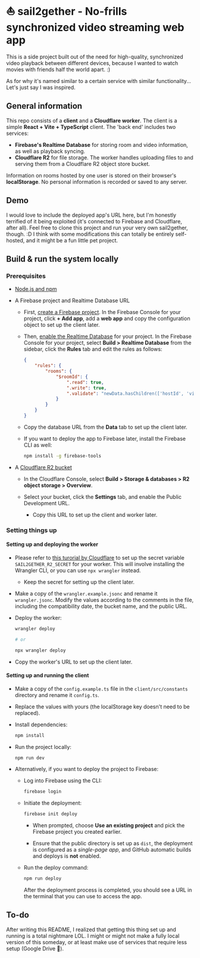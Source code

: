 # ⛵ sail2gether - No-frills synchronized video streaming web app

This is a side project built out of the need for high-quality, synchronized video playback between different devices, because I wanted to watch movies with friends half the world apart. :)

As for why it's named similar to a certain service with similar functionality... Let's just say I was inspired.

## General information

This repo consists of a **client** and a **Cloudflare worker**. The client is a simple **React + Vite + TypeScript** client. The 'back end' includes two services:

-   **Firebase's Realtime Database** for storing room and video information, as well as playback syncing.
-   **Cloudflare R2** for file storage. The worker handles uploading files to and serving them from a Cloudflare R2 object store bucket.

Information on rooms hosted by one user is stored on their browser's **localStorage**. No personal information is recorded or saved to any server.

## Demo

I would love to include the deployed app's URL here, but I'm honestly terrified of it being exploited (it's connected to Firebase and Cloudflare, after all). Feel free to clone this project and run your very own sail2gether, though. :D I think with some modifications this can totally be entirely self-hosted, and it might be a fun little pet project.

## Build & run the system locally

### Prerequisites

-   [Node.js and npm](https://docs.npmjs.com/downloading-and-installing-node-js-and-npm)
-   A Firebase project and Realtime Database URL

    -   First, [create a Firebase project](https://support.google.com/appsheet/answer/10104995?hl=en). In the Firebase Console for your project, click **+ Add app**, add a **web app** and copy the configuration object to set up the client later.

    -   Then, [enable the Realtime Database](https://firebase.google.com/docs/database/web/start) for your project. In the Firebase Console for your project, select **Build > Realtime Database** from the sidebar, click the **Rules** tab and edit the rules as follows:
        ```json
        {
            "rules": {
                "rooms": {
                    "$roomId": {
                        ".read": true,
                        ".write": true,
                        ".validate": "newData.hasChildren(['hostId', 'videoUrl', 'isPlaying', 'currentTime', 'playbackRate'])"
                    }
                }
            }
        }
        ```
    -   Copy the database URL from the **Data** tab to set up the client later.
    -   If you want to deploy the app to Firebase later, install the Firebase CLI as well:
        ```bash
        npm install -g firebase-tools
        ```

-   A [Cloudflare R2 bucket](https://workers.cloudflare.com/product/r2?utm_medium=cpc&utm_source=google&utm_campaign=2023-q4-acq-gbl-developers-r2-ge-general-paygo_mlt_all_g_search_bg_exp__dev&utm_content=r2&gclsrc=aw.ds&gad_source=1&gad_campaignid=20580233211&gbraid=0AAAAADnzVeRF97J9w8Q8HM0_jv7f0ebrR&gclid=CjwKCAjwx-zHBhBhEiwA7Kjq60r4HxObyUTO6YIts7YrmnJiGcIJBjC7824dVk6TXji0XAbiGEeeyxoCbOwQAvD_BwE)

    -   In the Cloudflare Console, select **Build > Storage & databases > R2 object storage > Overview**.

    -   Select your bucket, click the **Settings** tab, and enable the Public Development URL.
        -   Copy this URL to set up the client and worker later.

### Setting things up

#### Setting up and deploying the worker

-   Please refer to [this turorial by Cloudflare](https://developers.cloudflare.com/workers/tutorials/upload-assets-with-r2/) to set up the secret variable `SAIL2GETHER_R2_SECRET` for your worker. This will involve installing the Wrangler CLI, or you can use `npx wrangler` instead.

    -   Keep the secret for setting up the client later.

-   Make a copy of the `wrangler.example.jsonc` and rename it `wrangler.jsonc`. Modify the values according to the comments in the file, including the compatibility date, the bucket name, and the public URL.

-   Deploy the worker:

    ```bash
    wrangler deploy

    # or

    npx wrangler deploy
    ```

-   Copy the worker's URL to set up the client later.

#### Setting up and running the client

-   Make a copy of the `config.example.ts` file in the `client/src/constants` directory and rename it `config.ts`.

-   Replace the values with yours (the localStorage key doesn't need to be replaced).

-   Install dependencies:
    ```bash
    npm install
    ```
-   Run the project locally:
    ```bash
    npm run dev
    ```
-   Alternatively, if you want to deploy the project to Firebase:

    -   Log into Firebase using the CLI:
        ```bash
        firebase login
        ```
    -   Initiate the deployment:

        ```bash
        firebase init deploy
        ```

        -   When prompted, choose **Use an existing project** and pick the Firebase project you created earlier.

        -   Ensure that the public directory is set up as `dist`, the deployment is configured as a _single-page app_, and GitHub automatic builds and deploys is **not** enabled.

    -   Run the deploy command:
        ```bash
        npm run deploy
        ```
        After the deployment process is completed, you should see a URL in the terminal that you can use to access the app.

## To-do

After writing this README, I realized that getting this thing set up and running is a total nightmare LOL. I might or might not make a fully local version of this someday, or at least make use of services that require less setup (Google Drive 👀).

